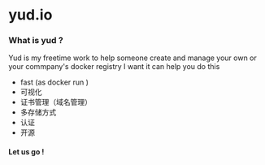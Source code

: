 # yud.io
### What is yud ?
Yud is my freetime work to help someone create and manage your own or your commpany's docker registry
I want it can help you do this

*	fast (as docker run )
*	可视化
*	证书管理（域名管理）
*	多存储方式
*	认证
*	开源

#### Let us go !

